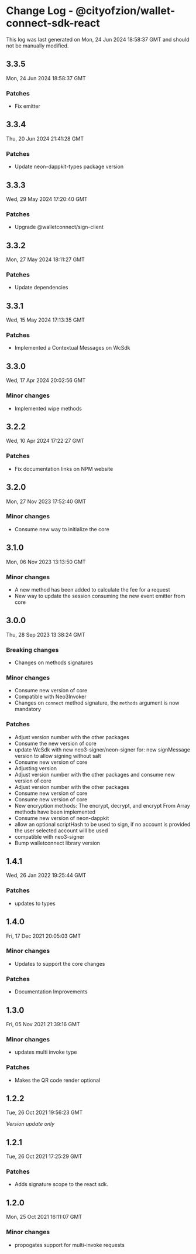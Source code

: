 # Change Log - @cityofzion/wallet-connect-sdk-react

This log was last generated on Mon, 24 Jun 2024 18:58:37 GMT and should not be manually modified.

## 3.3.5
Mon, 24 Jun 2024 18:58:37 GMT

### Patches

- Fix emitter

## 3.3.4
Thu, 20 Jun 2024 21:41:28 GMT

### Patches

- Update neon-dappkit-types package version

## 3.3.3
Wed, 29 May 2024 17:20:40 GMT

### Patches

- Upgrade @walletconnect/sign-client 

## 3.3.2
Mon, 27 May 2024 18:11:27 GMT

### Patches

- Update dependencies

## 3.3.1
Wed, 15 May 2024 17:13:35 GMT

### Patches

- Implemented a Contextual Messages on WcSdk

## 3.3.0
Wed, 17 Apr 2024 20:02:56 GMT

### Minor changes

- Implemented wipe methods

## 3.2.2
Wed, 10 Apr 2024 17:22:27 GMT

### Patches

- Fix documentation links on NPM website

## 3.2.0
Mon, 27 Nov 2023 17:52:40 GMT

### Minor changes

- Consume new way to initialize the core

## 3.1.0
Mon, 06 Nov 2023 13:13:50 GMT

### Minor changes

- A new method has been added to calculate the fee for a request
- New way to update the session consuming the new event emitter from core

## 3.0.0
Thu, 28 Sep 2023 13:38:24 GMT

### Breaking changes

- Changes on methods signatures

### Minor changes

- Consume new version of core
- Compatible with Neo3Invoker
- Changes on `connect` method signature, the `methods` argument is now mandatory

### Patches

- Adjust version number with the other packages
- Consume the new version of core
- update WcSdk with new neo3-signer/neon-signer for: new signMessage version to allow signing without salt
- Consume new version of core
- Adjusting version
- Adjust version number with the other packages and consume new version of core
- Adjust version number with the other packages
- Consume new version of core
- Consume new version of core
- New encryption methods: The encrypt, decrypt, and encrypt From Array methods have been implemented
- Consume new version of neon-dappkit
- allow an optional scriptHash to be used to sign, if no account is provided the user selected account will be used
- compatible with neo3-signer
- Bump walletconnect library version

## 1.4.1
Wed, 26 Jan 2022 19:25:44 GMT

### Patches

- updates to types

## 1.4.0
Fri, 17 Dec 2021 20:05:03 GMT

### Minor changes

- Updates to support the core changes

### Patches

- Documentation Improvements

## 1.3.0
Fri, 05 Nov 2021 21:39:16 GMT

### Minor changes

- updates multi invoke type

### Patches

- Makes the QR code render optional

## 1.2.2
Tue, 26 Oct 2021 19:56:23 GMT

_Version update only_

## 1.2.1
Tue, 26 Oct 2021 17:25:29 GMT

### Patches

- Adds signature scope to the react sdk.

## 1.2.0
Mon, 25 Oct 2021 16:11:07 GMT

### Minor changes

- propogates support for multi-invoke requests

